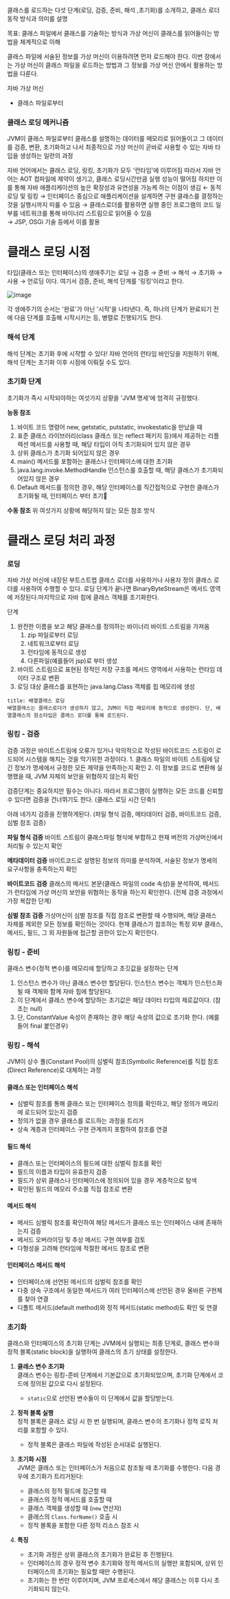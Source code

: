 클래스를 로드하는 다섯 단계(로딩, 검증, 준비, 해석 ,초기화)를 소개하고, 클래스 로더 동작 방식과 의미를 설명

목표: 클래스 파일에서 클래스를 기술하는 방식과 가상 머신이 클래스를 읽어들이는 방법을 체계적으로 이해


클래스 파일에 서술된 정보를 가상 머신이 이용하려면 먼저 로드해야 한다. 
이번 장에서는 가상 머신이 클래스 파일을 로드하는 방법과 그 정보를 가상 머신 안에서 활용하는 방법을 다룬다.

자바 가상 머신
- 클래스 파일로부터 

### 클래스 로딩 메커니즘
JVM이 클래스 파일로부터 클래스를 설명하는 데이터를 메모리로 읽어들이고 그 데이터를 검증, 변환, 초기화하고 나서 최종적으로 가상 머신이 곧바로 사용할 수 있는 자바 타입을 생성하는 일련의 과정

자바 언어에서는 클래스 로딩, 링킹, 초기화가 모두 '런타임'에 이루어짐
따라서 자바 언어는 AOT 컴파일에 제약이 생기고, 클래스 로딩시간만큼 실행 성능이 떨어짐
하지만 이를 통해 자바 애플리케이션의 높은 확장성과 유연성을 가능케 하는 이점이 생김 ← 동적 로딩 및 링킹
→ 인터페이스 중심으로 애플리케이션을 설계하면 구현 클래스를 결정하는 것을 실행시까지 미룰 수 있음
→ 클래스로더를 활용하면 실행 중인 프로그램의 코드 일부를 네트워크를 통해 바이너리 스트림으로 읽어올 수 있음  
→ JSP, OSGi 기술 등에서 이를 활용








# 클래스 로딩 시점
타입(클래스 또는 인터페이스)의 생애주기는 로딩 → 검증 → 준비 → 해석 → 초기화 → 사용 → 언로딩 이다.
여기서 검증, 준비, 해석 단계를 '링킹'이라고 한다. 

![image](https://github.com/user-attachments/assets/19ce3e0f-9a6a-4d94-b0b5-9b32b7afc54e)

각 생애주기의 순서는 '완료'가 아닌 '시작'을 나타낸다. 즉, 하나의 단계가 완료되기 전에 다음 단계를 호출해 시작시키는 등, 병렬로 진행되기도 한다.

### 해석 단계
해석 단계는 초기화 후에 시작할 수 있다!
자바 언어의 런타임 바인딩을 지원하기 위해, 해석 단계는 초기화 이후 시점에 이뤄질 수도 있다.

### 초기화 단계
초기화가 즉시 시작되야하는 여섯가지 상황을 'JVM 명세'에 엄격히 규정했다.

**능동 참조**
1. 바이트 코드 명령어 new, getstatic, putstatic, invokestatic을 만났을 때
2. 표준 클래스 라이브러리(class 클래스 또는 reflect 패키지 등)에서 제공하는 리플렉션 메서드를 사용할 때, 해당 타입이 아직 초기화되어 있지 않은 경우
3. 상위 클래스가 초기화 되어있지 않은 경우
4. main() 메서드를 포함하는 클래스나 인터페이스에 대한 초기화
5. java.lang.invoke.MethodHandle 인스턴스를 호출할 때, 해당 클래스가 초기화되어있지 않은 경우
6. Default 메서드를 정의한 경우, 해당 인터페이스를 직간접적으로 구현한 클래스가 초기화될 때, 인터페이스 부터 초기

**수동 참조**
위 여섯가지 상황에 해당하지 않는 모든 참조 방식








# 클래스 로딩 처리 과정



### 로딩
자바 가상 머신에 내장된 부트스트랩 클래스 로더를 사용하거나 사용자 정의 클래스 로더를 사용하여 수행할 수 있다. 로딩 단계가 끝나면 BinaryByteStream은 메서드 영역에 저장된다.마지막으로 자바 힙에 클래스 객체를 초기화한다. 

단계
1. 완전한 이름을 보고 해당 클래스를 정의하는 바이너리 바이트 스트림을 가져옴
	1. zip 파일로부터 로딩
	2. 네트워크로부터 로딩
	3. 런타임에 동적으로 생성
	4. 다른파일(예를들어 jsp)로 부터 생성
2. 바이트 스트림으로 표현된 정적인 저장 구조를 메서드 영역에서 사용하는 런타임 데이터 구조로 변환
3. 로딩 대상 클래스를 표현하는 java.lang.Class 객체를 힙 메모리에 생성

```ad-tip
title: 배열클래스 로딩
배열클래스는 클래스로더가 생성하지 않고, JVM이 직접 메모리에 동적으로 생성한다. 단, 배열클래스의 원소타입은 클래스 로더를 통해 로드된다.
```

### 링킹 - 검증
검증 과정은 바이트스트림에 오류가 있거나 악의적으로 작성된 바이트코드 스트림이 로드되어 시스템을 해치는 것을 막기위한 과정이다.
	1. 클래스 파일의 바이트 스트림에 담긴 정보가 명세에서 규정한 모든 제약을 만족하는지 확인
	2. 이 정보를 코드로 변환해 실행했을 때, JVM 자체의 보안을 위협하지 않는지 확인

검증단계는 중요하지만 필수는 아니다. 따라서 프로그램이 실행하는 모든 코드를 신뢰할 수 있다면 검증을 건너뛰기도 한다. (클래스 로딩 시간 단축!)

아래 네가지 검증을 진행하게된다. (파일 형식 검증, 메타데이터 검증, 바이트코드 검증, 심벌 참조 검증)

**파일 형식 검증**
바이트 스트림이 클래스파일 형식에 부합하고 현재 버전의 가상머신에서 처리될 수 있는지 확인

**메타데이터 검증**
바이트코드로 설명된 정보의 의미를 분석하여, 서술된 정보가 명세의 요구사항을 충족하는지 확인

**바이트코드 검증**
클래스의 메서드 본문(클래스 파일의 code 속성)을 분석하여, 메서드가 런타임에 가상 머신의 보안을 위협하는 동작을 하는지 확인한다.
(전체 검증 과정에서 가장 복잡한 단계)

**심벌 참조 검증**
가상머신이 심벌 참조를 직접 참조로 변환할 때 수행되며, 해당 클래스 자체를 제외한 모든 정보를 확인하는 것이다. 현재 클래스가 참조하는 특정 외부 클래스, 메서드, 필드, 그 외 자원들에 접근할 권한이 있는지 확인한다. 

### 링킹 - 준비
클래스 변수(정적 변수)를 메모리에 할당하고 초깃값을 설정하는 단계
1. 인스턴스 변수가 아닌 클래스 변수만 할당된다. 인스턴스 변수는 객체가 인스턴스화 될 때 객체와 함께 자바 힙에 할당된다.
2. 이 단계에서 클래스 변수에 할당하는 초기값은 해당 데이터 타입의 제로값이다. (참조는 null)
3. 단, ConstantValue 속성이 존재하는 경우 해당 속성의 값으로 초기화 한다. (예를 들어 final 붙인경우)

### 링킹 - 해석
JVM이 상수 풀(Constant Pool)의 심벌릭 참조(Symbolic Reference)를 직접 참조(Direct Reference)로 대체하는 과정

#### 클래스 또는 인터페이스 해석
- 심벌릭 참조를 통해 클래스 또는 인터페이스 정의를 확인하고, 해당 정의가 메모리에 로드되어 있는지 검증
- 정의가 없을 경우 클래스를 로드하는 과정을 트리거
- 상속 계층과 인터페이스 구현 관계까지 포함하여 참조를 연결

#### 필드 해석
- 클래스 또는 인터페이스의 필드에 대한 심벌릭 참조를 확인
- 필드의 이름과 타입이 유효한지 검증
- 필드가 상위 클래스나 인터페이스에 정의되어 있을 경우 계층적으로 탐색
- 확인된 필드의 메모리 주소를 직접 참조로 변환

#### 메서드 해석
- 메서드 심벌릭 참조를 확인하여 해당 메서드가 클래스 또는 인터페이스 내에 존재하는지 검증
- 메서드 오버라이딩 및 추상 메서드 구현 여부를 검토
- 다형성을 고려해 런타임에 적절한 메서드 참조로 변환

#### 인터페이스 메서드 해석
- 인터페이스에 선언된 메서드의 심벌릭 참조를 확인
- 다중 상속 구조에서 동일한 메서드가 여러 인터페이스에 선언된 경우 올바른 구현체를 찾아 연결
- 디폴트 메서드(default method)와 정적 메서드(static method)도 확인 및 연결

### 초기화
클래스와 인터페이스의 초기화 단계는 JVM에서 실행되는 최종 단계로, 클래스 변수와 정적 블록(static block)을 실행하여 클래스의 초기 상태를 설정한다.

1. **클래스 변수 초기화**  
    클래스 변수는 링킹-준비 단계에서 기본값으로 초기화되었으며, 초기화 단계에서 코드에 정의된 값으로 다시 설정된다.
    
    - `static`으로 선언된 변수들이 이 단계에서 값을 할당받는다.
2. **정적 블록 실행**  
    정적 블록은 클래스 로딩 시 한 번 실행되며, 클래스 변수의 초기화나 정적 로직 처리를 포함할 수 있다.
    
    - 정적 블록은 클래스 파일에 작성된 순서대로 실행된다.
3. **초기화 시점**  
    JVM은 클래스 또는 인터페이스가 처음으로 참조될 때 초기화를 수행한다. 다음 경우에 초기화가 트리거된다:
    
    - 클래스의 정적 필드에 접근할 때
    - 클래스의 정적 메서드를 호출할 때
    - 클래스 객체를 생성할 때 (`new` 연산자)
    - 클래스의 `Class.forName()` 호출 시
    - 정적 블록을 포함한 다른 정적 리소스 참조 시
4. **특징**
    
    - 초기화 과정은 상위 클래스의 초기화가 완료된 후 진행된다.
    - 인터페이스의 경우 정적 변수 초기화와 정적 메서드의 실행만 포함되며, 상위 인터페이스의 초기화는 필요할 때만 수행된다.
    - 초기화는 한 번만 이루어지며, JVM 프로세스에서 해당 클래스는 이후 다시 초기화되지 않는다.






